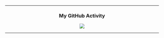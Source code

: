 <div align="center">
  
---

### My GitHub Activity
<img align="center" src="http://github-readme-streak-stats.herokuapp.com?user=BilalChakr&theme=chartreuse-dark&hide_border=true&background=00000000&currStreakNum=808080&ring=05CB00&fire=05CB00&sideNums=05CB00&currStreakLabel=05CB00&sideLabels=05CB00&dates=808080" />

---

</div>
